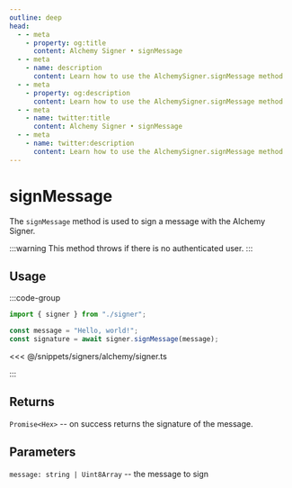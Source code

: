 ```yaml
---
outline: deep
head:
  - - meta
    - property: og:title
      content: Alchemy Signer • signMessage
  - - meta
    - name: description
      content: Learn how to use the AlchemySigner.signMessage method
  - - meta
    - property: og:description
      content: Learn how to use the AlchemySigner.signMessage method
  - - meta
    - name: twitter:title
      content: Alchemy Signer • signMessage
  - - meta
    - name: twitter:description
      content: Learn how to use the AlchemySigner.signMessage method
---
```


# signMessage

The `signMessage` method is used to sign a message with the Alchemy Signer.

:::warning
This method throws if there is no authenticated user.
:::

## Usage

:::code-group

```ts
import { signer } from "./signer";

const message = "Hello, world!";
const signature = await signer.signMessage(message);
```

<<< @/snippets/signers/alchemy/signer.ts

:::

## Returns

`Promise<Hex>` -- on success returns the signature of the message.

## Parameters

`message: string | Uint8Array` -- the message to sign
